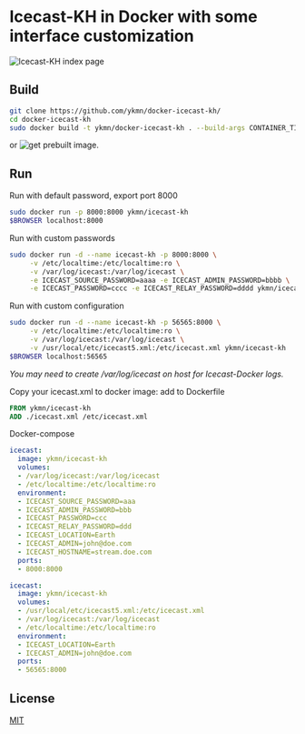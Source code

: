# Icecast-KH in Docker with some interface customization 
![Icecast-KH index page](https://hsto.org/webt/ju/iq/-q/juiq-qavdkhyq_krwiohy173igu.png)

## Build

```bash
git clone https://github.com/ykmn/docker-icecast-kh/
cd docker-icecast-kh
sudo docker build -t ykmn/docker-icecast-kh . --build-args CONTAINER_TIMEZONE=Europe/Moscow
```

or ![get prebuilt image](https://hub.docker.com/r/ykmn/icecast-kh/).

## Run

Run with default password, export port 8000

```bash
sudo docker run -p 8000:8000 ykmn/icecast-kh
$BROWSER localhost:8000
```

Run with custom passwords

```bash
sudo docker run -d --name icecast-kh -p 8000:8000 \
     -v /etc/localtime:/etc/localtime:ro \
     -v /var/log/icecast:/var/log/icecast \
     -e ICECAST_SOURCE_PASSWORD=aaaa -e ICECAST_ADMIN_PASSWORD=bbbb \
     -e ICECAST_PASSWORD=cccc -e ICECAST_RELAY_PASSWORD=dddd ykmn/icecast-kh
```

Run with custom configuration

```bash
sudo docker run -d --name icecast-kh -p 56565:8000 \
     -v /etc/localtime:/etc/localtime:ro \
     -v /var/log/icecast:/var/log/icecast \
     -v /usr/local/etc/icecast5.xml:/etc/icecast.xml ykmn/icecast-kh
$BROWSER localhost:56565
```
*You may need to create /var/log/icecast on host for Icecast-Docker logs.*


Copy your icecast.xml to docker image: add to Dockerfile

```Dockerfile
FROM ykmn/icecast-kh
ADD ./icecast.xml /etc/icecast.xml
```

Docker-compose

```yaml
icecast:
  image: ykmn/icecast-kh
  volumes:
  - /var/log/icecast:/var/log/icecast
  - /etc/localtime:/etc/localtime:ro
  environment:
  - ICECAST_SOURCE_PASSWORD=aaa
  - ICECAST_ADMIN_PASSWORD=bbb
  - ICECAST_PASSWORD=ccc
  - ICECAST_RELAY_PASSWORD=ddd
  - ICECAST_LOCATION=Earth
  - ICECAST_ADMIN=john@doe.com
  - ICECAST_HOSTNAME=stream.doe.com
  ports:
  - 8000:8000
```

```yaml
icecast:
  image: ykmn/icecast-kh
  volumes:
  - /usr/local/etc/icecast5.xml:/etc/icecast.xml 
  - /var/log/icecast:/var/log/icecast
  - /etc/localtime:/etc/localtime:ro
  environment:
  - ICECAST_LOCATION=Earth
  - ICECAST_ADMIN=john@doe.com
  ports:
  - 56565:8000
```


## License

[MIT](https://github.com/ykmn/docker-icecast-kh/blob/master/LICENSE.md)
